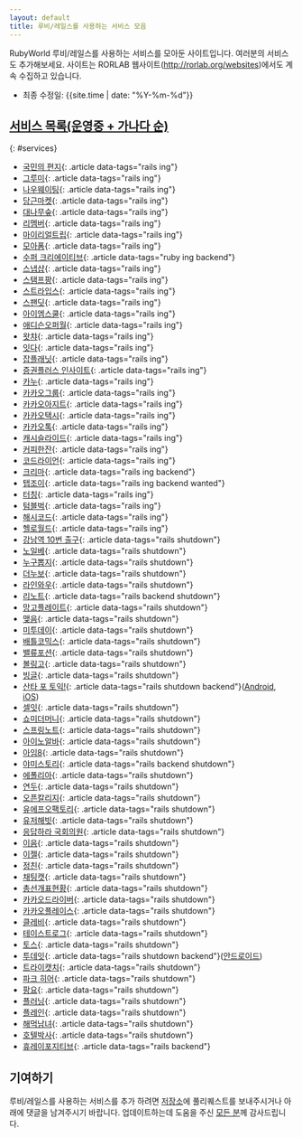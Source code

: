 ```yaml
---
layout: default
title: 루비/레일스를 사용하는 서비스 모음
---
```


RubyWorld 루비/레일스를 사용하는 서비스를 모아둔 사이트입니다. 여러분의 서비스도 추가해보세요.
사이트는 RORLAB 웹사이트(http://rorlab.org/websites)에서도 계속 수집하고 있습니다.

- 최종 수정일: {{site.time | date: "%Y-%m-%d"}}

## [서비스 목록(운영중 + 가나다 순)](#services)

{: #services}

- [국민의 편지](http://assembly.email/){: .article data-tags="rails ing"}
- [그루미](http://gurume.kr/){: .article data-tags="rails ing"}
- [나우웨이팅](https://nowwaiting.co/){: .article data-tags="rails ing"}
- [당근마켓](https://medium.com/n42-corp){: .article data-tags="rails ing"}
- [대나무숲](https://bamboofo.rest/){: .article data-tags="rails ing"}
- [리멤버](https://rememberapp.co.kr){: .article data-tags="rails ing"}
- [마이리얼트립](https://www.myrealtrip.com/){: .article data-tags="rails ing"}
- [모아폼](http://www.moaform.com/){: .article data-tags="rails ing"}
- [수퍼 크리에이티브](http://www.supercreative.kr/){: .article data-tags="ruby ing backend"}
- [스냅샵](https://gosnapshop.com/){: .article data-tags="rails ing"}
- [스탬프팡](http://stampang.com/){: .article data-tags="rails ing"}
- [스트라입스](https://stripes.co.kr/){: .article data-tags="rails ing"}
- [스팬딧](https://www.spendit.kr/){: .article data-tags="rails ing"}
- [아이엠스쿨](http://www.iamschool.net/){: .article data-tags="rails ing"}
- [애디슨오퍼월](https://adison.co/){: .article data-tags="rails ing"}
- [왓챠](https://pedia.watcha.com/ko-KR/){: .article data-tags="rails ing"}
- [잇다](http://itdaa.net/){: .article data-tags="rails ing"}
- [잡플래닛](https://www.jobplanet.co.kr/){: .article data-tags="rails ing"}
- [증권플러스 인사이트](http://insight.stockplus.com/){: .article data-tags="rails ing"}
- [카누](http://canoe.parti.xyz){: .article data-tags="rails ing"}
- [카카오그룹](http://www.kakao.com/group){: .article data-tags="rails ing"}
- [카카오아지트](https://agit.io){: .article data-tags="rails ing"}
- [카카오택시](http://www.kakao.com/services/49){: .article data-tags="rails ing"}
- [카카오톡](http://www.kakao.com/services/8){: .article data-tags="rails ing"}
- [캐시슬라이드](http://www.cashslide.co.kr){: .article data-tags="rails ing"}
- [커피한잔](https://withcoffee.app){: .article data-tags="rails ing"}
- [코드라이언](http://codelion.net){: .article data-tags="rails ing"}
- [크리마](http://cre.ma/){: .article data-tags="rails ing backend"}
- [탭조이](https://www.tapjoy.com/){: .article data-tags="rails ing backend wanted"}
- [터칭](http://www.mytouching.com/){: .article data-tags="rails ing"}
- [텀블벅](https://www.tumblbug.com/){: .article data-tags="rails ing"}
- [해시코드](http://hashcode.co.kr/){: .article data-tags="rails ing"}
- [헬로월드](http://tryhelloworld.co.kr/){: .article data-tags="rails ing"}
- [강남역 10번 출구](http://exit10.me/){: .article data-tags="rails shutdown"}
- [노일베](http://noilbe.com/){: .article data-tags="rails shutdown"}
- [누구뽑지](http://whotovote.kr/){: .article data-tags="rails shutdown"}
- [더누보](http://the-nuvo.com/){: .article data-tags="rails shutdown"}
- [라인와우](http://wow.line.me/){: .article data-tags="rails shutdown"}
- [리노트](http://riiid.co){: .article data-tags="rails backend shutdown"}
- [망고플레이트](http://www.mangoplate.com/){: .article data-tags="rails shutdown"}
- [맺음](http://www.maezeum.net/){: .article data-tags="rails shutdown"}
- [미투데이](http://me2day.net/){: .article data-tags="rails shutdown"}
- [배틀코믹스](http://www.battlecomics.co.kr/){: .article data-tags="rails shutdown"}
- [밸류포션](http://www.valuepotion.com/){: .article data-tags="rails shutdown"}
- [볼링고](http://bollingo.com/){: .article data-tags="rails shutdown"}
- [빙글](http://www.vingle.net/){: .article data-tags="rails shutdown"}
- [산타 포 토익!](http://santatoeic.co/){: .article data-tags="rails shutdown backend"}([Android](https://goo.gl/6Ao55Z), [iOS](https://goo.gl/ptz6e9))
- [셀잇](https://www.withsellit.com){: .article data-tags="rails shutdown"}
- [쇼미더머니](http://smtm5.xyz){: .article data-tags="rails shutdown"}
- [스프링노트](http://www.springnote.com/){: .article data-tags="rails shutdown"}
- [아이노알바](http://www.iknowalba.com/){: .article data-tags="rails shutdown"}
- [아임8](http://www.im8.net/){: .article data-tags="rails shutdown"}
- [야미스토리](http://yummystory.com/){: .article data-tags="rails backend shutdown"}
- [에폴리아](http://www.epollia.com/){: .article data-tags="rails shutdown"}
- [연두](http://yeondoo.kr/){: .article data-tags="rails shutdown"}
- [오픈칼리지](https://www.opencollege.kr/){: .article data-tags="rails shutdown"}
- [유에프오팩토리](http://ufofactory.org/){: .article data-tags="rails shutdown"}
- [유저해빗](http://userhabit.io/){: .article data-tags="rails shutdown"}
- [응답하라 국회의원](http://www.heycongress.org/){: .article data-tags="rails shutdown"}
- [이음](http://www.i-um.com/){: .article data-tags="rails shutdown"}
- [이젤](http://eazel.co.kr/){: .article data-tags="rails shutdown"}
- [정친](http://www.jungch.in/){: .article data-tags="rails shutdown"}
- [채팅캣](http://chattingcat.com/){: .article data-tags="rails shutdown"}
- [총선개표현황](http://vote.likelion.net/){: .article data-tags="rails shutdown"}
- [카카오드라이버](http://driver.kakao.com){: .article data-tags="rails shutdown"}
- [카카오플레이스](https://web.archive.org/web/20160809144332/http://www.kakao.com/place){: .article data-tags="rails shutdown"}
- [클레비](https://www.clebee.net/){: .article data-tags="rails shutdown"}
- [테이스트로그](https://tastelog.net/){: .article data-tags="rails shutdown"}
- [토스](http://cosmiccolor.github.io/){: .article data-tags="rails shutdown"}
- [투데잇](http://todait.com){: .article data-tags="rails shutdown backend"}([안드로이드](https://play.google.com/store/apps/details?id=com.autoschedule.proto))
- [트라이캣치](http://www.try-cat.ch/){: .article data-tags="rails shutdown"}
- [파크 히어](http://www.parkhere.co.kr){: .article data-tags="rails shutdown"}
- [팡요](http://pangyo.ca/){: .article data-tags="rails shutdown"}
- [플러닝](http://flearning.net){: .article data-tags="rails shutdown"}
- [플레인](https://web.archive.org/web/20170815193058/http://www.kakao.com/services/44){: .article data-tags="rails shutdown"}
- [해먹남녀](http://haemukja.com/){: .article data-tags="rails shutdown"}
- [호텔박사](http://hotelbaksa.com/){: .article data-tags="rails shutdown"}
- [휴레이포지티브](http://www.huray.net/){: .article data-tags="rails backend"}

## 기여하기

루비/레일스를 사용하는 서비스를 추가 하려면 [저장소](https://github.com/rorlakr/rubyworld)에 풀리퀘스트를 보내주시거나 아래에 댓글을 남겨주시기 바랍니다.
업데이트하는데 도움을 주신 [모든 분](https://github.com/rorlakr/rubyworld/graphs/contributors)께 감사드립니다.

